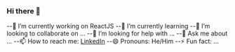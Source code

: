 ### Hi there 👋

  <!--
**Tazified/Tazified** is a ✨ _special_ ✨ repository because its `README.md` (this file) appears on your GitHub profile.

Here are some ideas to get you started:
-->
--🔭 I’m currently working on ReactJS
--🌱 I’m currently learning 
--👯 I’m looking to collaborate on ...
--🤔 I’m looking for help with ...
--💬 Ask me about ...
--📫 How to reach me: [LinkedIn](https://www.linkedin.com/in/ajaytaz)
--😄 Pronouns: He/Him
--⚡ Fun fact: ...

